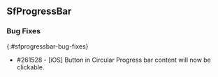 ## SfProgressBar

### Bug Fixes
{:#sfprogressbar-bug-fixes}

* \#261528 - [iOS] Button in Circular Progress bar content will now be clickable.